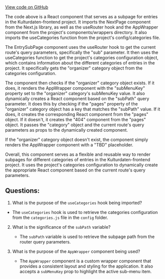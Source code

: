[View code on GitHub](https://github.com/technologiestiftung/kulturdaten-frontend/blob/master/pages/[organizer]/profile/[sub].tsx)

The code above is a React component that serves as a subpage for entries in the Kulturdaten-frontend project. It imports the NextPage component from the Next.js library, as well as the useRouter hook and the AppWrapper component from the project's components/wrappers directory. It also imports the useCategories function from the project's config/categories file.

The EntrySubPage component uses the useRouter hook to get the current route's query parameters, specifically the "sub" parameter. It then uses the useCategories function to get the project's categories configuration object, which contains information about the different categories of entries in the project. It specifically gets the "organizer" category object from the categories configuration.

The component then checks if the "organizer" category object exists. If it does, it renders the AppWrapper component with the "subMenuKey" property set to the "organizer" category's subMenuKey value. It also dynamically creates a React component based on the "subPath" query parameter. It does this by checking if the "pages" property of the "organizer" category object has a key that matches the "subPath" value. If it does, it creates the corresponding React component from the "pages" object. If it doesn't, it creates the "404" component from the "pages" object. It passes the "category" object and the current route's query parameters as props to the dynamically created component.

If the "organizer" category object doesn't exist, the component simply renders the AppWrapper component with a "TBD" placeholder.

Overall, this component serves as a flexible and reusable way to render subpages for different categories of entries in the Kulturdaten-frontend project. It uses the project's categories configuration to dynamically create the appropriate React component based on the current route's query parameters.
## Questions: 
 1. What is the purpose of the `useCategories` hook being imported?
   - The `useCategories` hook is used to retrieve the categories configuration from the `categories.js` file in the `config` folder.

2. What is the significance of the `subPath` variable?
   - The `subPath` variable is used to retrieve the subpage path from the router query parameters.

3. What is the purpose of the `AppWrapper` component being used?
   - The `AppWrapper` component is a custom wrapper component that provides a consistent layout and styling for the application. It also accepts a `subMenuKey` prop to highlight the active sub-menu item.
